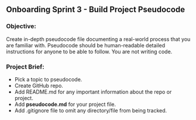 ## Onboarding Sprint 3 - Build Project Pseudocode

### Objective:
Create in-depth pseudocode file documenting a real-world process that you are familiar with. Pseudocode should be human-readable detailed instructions for anyone to be able to follow. You are not writing code.

### Project Brief:
- Pick a topic to pseudocode.
- Create GitHub repo.
- Add README.md for any important information about the repo or project.
- Add **pseudocode.md** for your project file.
- Add .gitignore file to omit any directory/file from being tracked.


